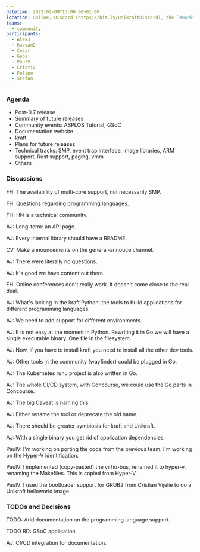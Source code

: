```yaml
---
datetime: 2022-02-09T13:00:00+01:00
location: Online, Discord (https://bit.ly/UnikraftDiscord), the `#monkey-business` voice channel
teams:
  - community
participants:
  - AlexJ
  - RazvanD
  - Cezar
  - Gabi
  - PaulV
  - CristiV
  - Felipe
  - Ștefan
---
```


### Agenda

* Post-0.7 release
* Summary of future releases
* Community events: ASPLOS Tutorial, GSoC
* Documentation website
* kraft
* Plans for future releases
* Technical tracks: SMP, event trap interface, image libraries, ARM support, Rust support, paging, vmm
* Others

### Discussions

FH: The availability of multi-core support, not necessarily SMP.

FH: Questions regarding programming languages.

FH: HN is a technical community.

AJ: Long-term: an API page.

AJ: Every internal library should have a README.

CV: Make announcements on the general-annouce channel.

AJ: There were literally no questions.

AJ: It's good we have content out there.

FH: Online conferences don't really work. It doesn't come close to the real deal.

AJ: What's lacking in the kraft Python: the tools to build applications for different programming languages.

AJ: We need to add support for different environments.

AJ: It is not easy at the moment in Python. Rewriting it in Go we will have a single executable binary. One file in the filesystem.

AJ: Now, if you have to install kraft you need to install all the other dev tools.

AJ: Other tools in the community (wayfinder) could be plugged in Go.

AJ: The Kubernetes runu project is also written in Go.

AJ: The whole CI/CD system, with Concourse, we could use the Go parts in Concourse.

AJ: The big Caveat is naming this.

AJ: Either rename the tool or deprecate the old name.

AJ: There should be greater symbiosis for kraft and Unikraft.

AJ: With a single binary you get rid of application dependencies.

PaulV: I'm working on porting the code from the previous team. I'm working on the Hyper-V identification.

PaulV: I implemented (copy-pasted) the virtio-bus, renamed it to hyper-v, renaming the Makefiles. This is copied from Hyper-V.

PaulV: I used the bootloader support for GRUB2 from Cristian Vijelie to do a Unikraft helloworld image.

### TODOs and Decisions

TODO: Add documentation on the programming language support.

TODO RD: GSoC application

AJ: CI/CD integration for documentation.
